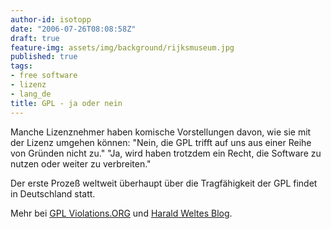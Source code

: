 ```yaml
---
author-id: isotopp
date: "2006-07-26T08:08:58Z"
draft: true
feature-img: assets/img/background/rijksmuseum.jpg
published: true
tags:
- free software
- lizenz
- lang_de
title: GPL - ja oder nein
---
```

Manche Lizenznehmer haben komische Vorstellungen davon, wie sie mit der Lizenz umgehen können: "Nein, die GPL trifft auf uns aus einer Reihe von Gründen nicht zu." "Ja, wird haben trotzdem ein Recht, die Software zu nutzen oder weiter zu verbreiten."

Der erste Prozeß weltweit überhaupt über die Tragfähigkeit der GPL findet in Deutschland statt.

Mehr bei <a href="http://www.gpl-violations.org">GPL Violations.ORG</a> und <a href="http://gnumonks.org/~laforge/weblog/2006/07/25/#20060725-court_hearing">Harald Weltes Blog</a>.
